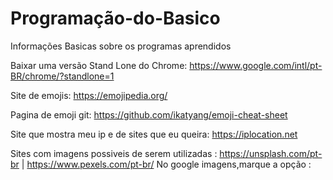 # Programação-do-Basico
Informações Basicas sobre os programas aprendidos

Baixar uma versão Stand Lone do Chrome: https://www.google.com/intl/pt-BR/chrome/?standlone=1

Site de emojis: https://emojipedia.org/

Pagina de emoji git: https://github.com/ikatyang/emoji-cheat-sheet

Site que mostra meu ip e de sites que eu queira: https://iplocation.net

Sites com imagens possiveis de serem utilizadas : https://unsplash.com/pt-br | https://www.pexels.com/pt-br/
    No google imagens,marque a opção : 